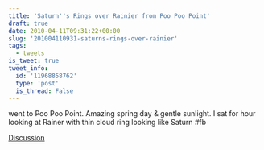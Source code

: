 ```yaml
---
title: 'Saturn''s Rings over Rainier from Poo Poo Point'
draft: true
date: 2010-04-11T09:31:22+00:00
slug: '201004110931-saturns-rings-over-rainier'
tags:
  - tweets
is_tweet: true
tweet_info:
  id: '11968858762'
  type: 'post'
  is_thread: False
---
```




went to Poo Poo Point. Amazing spring day & gentle sunlight. I sat for hour looking at Rainer with thin cloud ring looking like Saturn #fb

[Discussion](https://x.com/sytelus/status/11968858762)
